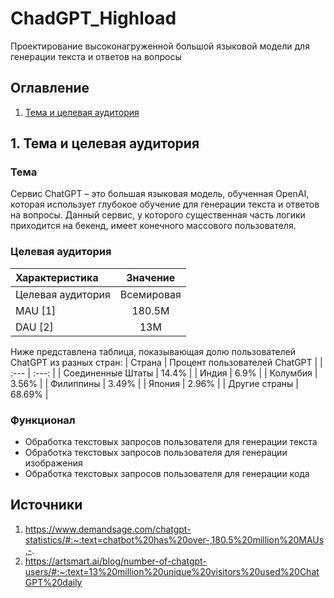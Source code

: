 # ChadGPT_Highload
Проектирование высоконагруженной большой языковой модели для генерации текста и ответов на вопросы

## Оглавление
1. [Тема и целевая аудитория](#1.-Тема-и-целевая-аудитория)

## 1. Тема и целевая аудитория

### Тема
Сервис ChatGPT – это большая языковая модель, обученная OpenAI, которая использует глубокое обучение для генерации текста и ответов на вопросы.
Данный сервис, у которого существенная часть логики приходится на бекенд, имеет конечного массового пользователя.

### Целевая аудитория
| Характеристика | Значение |
| :--- | :---: |
| Целевая аудитория | Всемировая |
| MAU [1] | 180.5M |
| DAU [2] | 13M |

Ниже представлена таблица, показывающая долю пользователей ChatGPT из разных стран:
| Страна | Процент пользователей ChatGPT |
| :--- | :---: |
| Соединенные Штаты	| 14.4% |
| Индия	| 6.9% |
| Колумбия | 3.56% |
| Филиппины | 3.49% |
| Япония | 2.96% |
| Другие страны | 68.69% |

### Функционал
- Обработка текстовых запросов пользователя для генерации текста
- Обработка текстовых запросов пользователя для генерации изображения
- Обработка текстовых запросов пользователя для генерации кода

## Источники

1. https://www.demandsage.com/chatgpt-statistics/#:~:text=chatbot%20has%20over-,180.5%20million%20MAUs,-.
2. https://artsmart.ai/blog/number-of-chatgpt-users/#:~:text=13%20million%20unique%20visitors%20used%20ChatGPT%20daily
